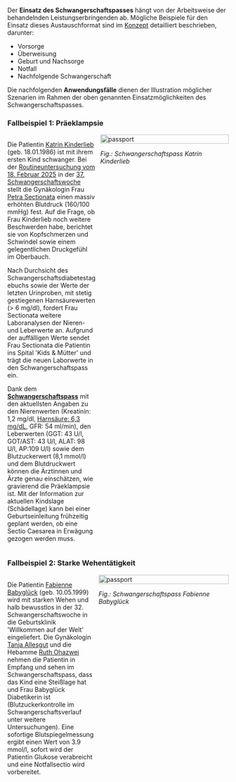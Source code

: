 Der **Einsatz des Schwangerschaftspasses** hängt von der Arbeitsweise der behandelnden Leistungserbringenden ab. Mögliche Beispiele für den Einsatz dieses Austauschformat sind im [Konzept](https://www.e-health-suisse.ch/upload/documents/eSchwangerschaftspass_Konzept_de.pdf) detailliert beschrieben, darunter:
* Vorsorge
* Überweisung
* Geburt und Nachsorge 
* Notfall
* Nachfolgende Schwangerschaft

Die nachfolgenden **Anwendungsfälle** dienen der Illustration möglicher Szenarien im Rahmen der oben genannten Einsatzmöglichkeiten des Schwangerschaftspasses.

### Fallbeispiel 1: Präeklampsie

<div style="display: flex; align-items: flex-start; width: 100%;">
  <div style="flex: 0.4; width: 40%;">
    <p>
      Die Patientin <a href="Patient-UC1-KatrinKinderlieb.html">Katrin Kinderlieb</a> (geb. 18.01.1986) ist mit ihrem ersten Kind schwanger. Bei der <a href="Encounter-UC1-EncounterPregVisit20250218.html">Routineuntersuchung vom 18. Februar 2025</a> in der <a href="Observation-UC1-GestationalAgeInWeeks-20250218.html">37. Schwangerschaftswoche</a> stellt die Gynäkologin Frau <a href="PractitionerRole-UC1-PetraSectionataAtFrauenzimmer.html">Petra Sectionata</a> einen massiv erhöhten Blutdruck (160/100 mmHg) fest. Auf die Frage, ob Frau Kinderlieb noch weitere Beschwerden habe, berichtet sie von Kopfschmerzen und Schwindel sowie einem gelegentlichen Druckgefühl im Oberbauch.
    </p>
    <p>
      Nach Durchsicht des Schwangerschaftsdiabetestagebuchs sowie der Werte der letzten Urinproben, mit stetig gestiegenen Harnsäurewerten (> 6 mg/dl), fordert Frau Sectionata weitere Laboranalysen der Nieren- und Leberwerte an. Aufgrund der auffälligen Werte sendet Frau Sectionata die Patientin ins Spital 'Kids & Mütter' und trägt die neuen Laborwerte in den Schwangerschaftspass ein.
    </p>
    <p>
      Dank dem <a href="Bundle-UC1-Document.html"><b>Schwangerschaftspass</b></a> mit den aktuellsten Angaben zu den Nierenwerten (Kreatinin: 1,2 mg/dl, <a href="Observation-UC1-Urate-20250205.html">Harnsäure: 6,3 mg/dL</a>, GFR: 54 ml/min), den Leberwerten (GGT: 43 U/l, GOT/AST: 43 U/l, ALAT: 98 U/l, AP:109 U/l) sowie dem Blutzuckerwert (8,1 mmol/l) und dem Blutdruckwert können die Ärztinnen und Ärzte genau einschätzen, wie gravierend die Präeklampsie ist. Mit der Information zur aktuellen Kindslage (Schädellage) kann bei einer Geburtseinleitung frühzeitig geplant werden, ob eine Sectio Caesarea in Erwägung gezogen werden muss.
    </p>
  </div>
    <div style="flex: 0.6; width: 60%; margin-left: 2%;">
    <img src="UC1-Preeclampsia.png" alt="passport" style="width: 100%;">
    <p style="text-align: left; font-style: italic;">Fig.: Schwangerschaftspass Katrin Kinderlieb</p>
  </div>
</div>



### Fallbeispiel 2: Starke Wehentätigkeit

<div style="display: flex; align-items: flex-start; width: 100%;">
  <div style="flex: 0.4; width: 40%;">
    <p>
      Die Patientin <a href="">Fabienne Babyglück</a> (geb. 10.05.1999) wird mit starken Wehen und halb bewusstlos in der 32. Schwangerschaftswoche in die Geburtsklinik 'Willkommen auf der Welt' eingeliefert. Die Gynäkologin <a href="">Tanja Allesgut</a> und die Hebamme <a href="">Ruth Ohazwei</a> nehmen die Patientin in Empfang und sehen im Schwangerschaftspass, dass das Kind eine Steißlage hat und Frau Babyglück Diabetikerin ist (Blutzuckerkontrolle im Schwangerschaftsverlauf unter weitere Untersuchungen). Eine sofortige Blutspiegelmessung ergibt einen Wert von 3.9 mmol/l, sofort wird der Patientin Glukose verabreicht und eine Notfallsectio wird vorbereitet.
    </p>
  </div>
  <div style="flex: 0.6; width: 60%; margin-left: 2%;">
    <img src="UC2-StrongLaborContractions.png" alt="passport" style="width: 100%;">
    <p style="text-align: left; font-style: italic;">Fig.: Schwangerschaftspass Fabienne Babyglück</p>
  </div>  
</div>

